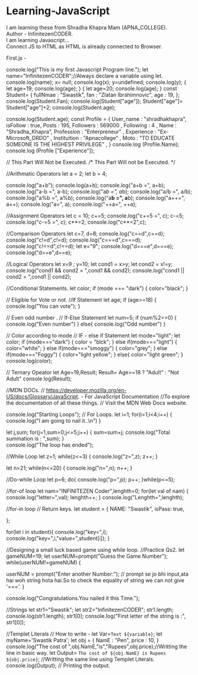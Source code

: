 # Learning-JavaScript
I am learning these from Shradha Khapra Mam (APNA_COLLEGE).
<br>
Author - InfinitezenCODER.
<br>
I am learning Javascript...
<br>
Connect JS to HTML as HTML is already connected to Browser.
<br>

<!DOCTYPE html>
<html lang="en">
<head>
    <meta charset="UTF-8">
    <meta name="viewport" content="width=device-width, initial-scale=1.0">
    <title>Document</title>
</head>
<body></body>
<script src="First.js">
 
</script>
</html>

First.js -

console.log("This is my first  Javascript Program line.");
let name="InfinitezenCODER";//Always declare a variable using let.
console.log(name);
x= null;
console.log(x);
y=undefined;
console.log(y);
{
let age=19;
console.log(age);
}
{
let age=20;
console.log(age);
}
const Student=
{
fullNmae : "Swastik",
fan : "Zlatan Ibrahimnovic",
age : 19,
};
console.log(Student.Fan);
console.log(Student["age"]);
Student["age"]= Student["age"]+2;
console.log(Student.age);

console.log(Student.age);
const Profile = 
{
    User_name : "shradhakhapra",
    isFollow : true,
    Posts : 195,
    Followers : 569000 ,
    Following : 4 ,
    Name : "Shradha_Khapra",
    Profession : "Enterpreneur" ,
    Experience : "Ex-Microsoft_DRDO" ,
    Instituition : "Apnacollege" ,
    Moto : "TO EDUCATE SOMEONE IS THE HIGHEST PRIVILEGE" , 
}
console.log (Profile.Name);
console.log (Profile ["Experience"]);

// This Part Will Not be Executed.
/* This Part Will not be Executed. */

//Arithmatic Operators
let a = 2;
let b = 4;

console.log("a+b");
console.log(a+b);
console.log("a+b =", a+b);
console.log("a-b =", a-b);
console.log("a*b =", a*b);
console.log("a/b =", a/b);
console.log("a%b =", a%b);
console.log("a**b =", a**b);
console.log("a++=", a++);
console.log("a=", a);
console.log("++a=", ++a);

//Assignment Operators
let c = 10;
c+=5;
console.log("c+=5 =", c);
c-=5;
console.log("c-=5 =", c);
c**=2;
console.log("c**=2",c);


//Comparison Operators
let c=7, d=8;
console.log("c==d",c==d);
console.log("c!=d",c!=d);
console.log("c===d",c===d);
console.log("c!==d",c!==d);
let e="9";
console.log("d===e",d===e);
console.log("d==e",d==e);

//Logical Operators
let x=9 ;
 y=10;
let cond1 = x>y;
let cond2 = x!=y;
console.log("cond1 && cond2 = ",cond1 && cond2);
console.log("cond1 || cond2 = ",cond1 || cond2);

//Conditional Statements.
let color;
if (mode === "dark")
{
    color="black";
}

// Eligible for Vote or not.
//If Statement
let age;
if (age>=18)
{
  console.log("You can vote");
}

// Even odd number .
// If-Else Statement
let num=5;
if (num%2==0)
{
    console.log("Even number")
}
else{
    console.log("Odd number")
}

// Color according to mode
// IF - else if Statement
let mode="light";
let  color;
if (mode==="dark")
{
    color = "blck";
}
else if(mode==="light")
{
    color="white";
}
else if(mode==="smoggy")
{
    color="grey";
}
else if(mode==="Foggy")
{
    color="light yellow";
}
else{
    color="light green";
}
console.log(color);

// Ternary Opeator
let Age=19,Result;
Result= Age>=18 ? "Adult" : "Not Adult"
console.log(Result);

//MDN DOCs.
// https://developer.mozilla.org/en-US/docs/Glossary/JavaScript. - For JavaScript Documentation
//To explore the documentation of all these things.
//  Visit the MDN Web Docs website.


console.log("Starting Loops");
// For Loops.
let i=1;
for(i=1;i<4;i++)
{
    console.log("I am going to nail it..\n")
}

let j,sum;
for(j=1,sum=0;j<=5;j++)
{
    sum=sum+j;
    console.log("Total summation is : ",sum);
}    
console.log("The loop has ended");


//While Loop
let z=1;
while(z<=3)
{
    console.log("z=",z);
    z++;
}

let n=21;
while(n<=20)
{
    console.log("n=",n);
    n++;
}

//Do-while Loop
let p=6;
do{
    console.log("p=",p);
    p++;
}while(p<=5);


//for-of loop
let nam="INFINITEZEN Coder",lenghth=0;
for(let val of nam)
{
    console.log("letter=",val);
    lenghth++;
}
console.log("Lenghth=",lenghth);


//for-in loop // Return keys.
let student = {
NAME: "Swastik",
isPass: true,

};

for(let i in student){
    console.log("key=",i);
    console.log("key=",i,"value=",student[i]);
}

//Designing a small luck based game using while loop.
//Practice Qs2.
let gameNUM=19;
let userNUM=prompt("Guess the Game Number");
while(userNUM!=gameNUM)
    {
   
userNUM = prompt("Enter another Number:"); // prompt se jo bhi input,ata hai woh string hota hai.So to check the equality of string we can not give '==='.
    }

console.log("Congratulations.You nailed it this Time.");


//Strings
let str1="Swastik";
let str2="InfinitezenCODER";
str1.length;
console.log(str1.length);
str1[0];
console.log("First letter of the string is :", str1[0]);


//Templet Literals
// How to write - let Var=`Text ${variable}`;
let myName='Swastik Patra';
let obj =
{
    NamE : "Pen",
    price : 10,
}
console.log("The cost of ",obj.NamE,"is","Rupees",obj.price);//Writting the line in basic way.
let Output= `The cost of ${obj.NamE} is Rupees ${obj.price}`; //Writting the same line using Templet Literals.
console.log(Output); // Printing the output.






